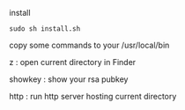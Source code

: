 install

    sudo sh install.sh

copy some commands to your /usr/local/bin

z  : open current directory in Finder

showkey : show your rsa pubkey

http : run http server hosting current directory
